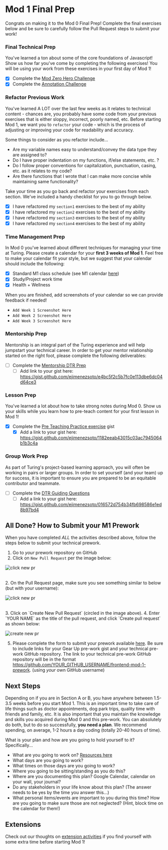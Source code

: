 # Mod 1 Final Prep
Congrats on making it to the Mod 0 Final Prep! Complete the final exercises below and be sure to carefully follow the Pull Request steps to submit your work!

### Final Technical Prep
You've learned a ton about some of the core foundations of Javascript! Show us how far you've come by completing the following exercises! You will be using your work from these exercises in your first day of Mod 1!

- [x] Complete the [Mod Zero Hero Challenge](./modZeroHero.js)
- [x] Complete the [Annotation Challenge](./annotations.js)

### Refactor Previous Work
You've learned A LOT over the last few weeks as it relates to technical content - chances are, you probably have some code from your previous exercises that is either sloppy, incorrect, poorly named, etc. Before starting Mod 1, we want you to `refactor` your code - which is the process of adjusting or improving your code for readability and accuracy.

Some things to consider as you refactor include...
- Are my variable names easy to understand/convey the data type they are assigned to?
- Do I have proper indentation on my functions, if/else statements, etc. ?
- Do I follow proper conventions for capitalization, punctuation, casing, etc. as it relates to my code?
- Are there functions that I wrote that I can make more concise while maintaining same functionality?

Take your time as you go back and refactor your exercises from each section. We've included a handy checklist for you to go through below.

- [x] I have refactored my `section1` exercises to the best of my ability
- [x] I have refactored my `section2` exercises to the best of my ability
- [x] I have refactored my `section3` exercises to the best of my ability
- [x] I have refactored my `section4` exercises to the best of my ability

### Time Management Prep
In Mod 0 you've learned about different techniques for managing your time at Turing. Please create a calendar for your **first 3 weeks of Mod 1**. Feel free to make your calendar fit your style, but we suggest that your calendar should include the following:
- [x] Standard M1 class schedule (see M1 calendar [here](https://frontend.turing.io/today/))
- [x] Study/Project work time
- [x] Health + Wellness

When you are finished, add screenshots of your calendar so we can provide feedback if needed!

- `Add Week 1 Screenshot Here`
- `Add Week 2 Screenshot Here`
- `Add Week 3 Screenshot Here`

### Mentorship Prep
Mentorship is an integral part of the Turing experience and will help jumpstart your technical career. In order to get your mentor relationship started on the right foot, please complete the following deliverables:
- [ ] Complete the [Mentorship DTR Prep](https://gist.github.com/ericweissman/51965bdcbf42970d43d817818bfaef3c)
  - [ ] Add link to your gist here: https://gist.github.com/ejimenezsoto/e4bc5f2c5b7fc0e113dbe6dc04d64ce3

### Lesson Prep
You've learned a lot about how to take strong notes during Mod 0. Show us your skills while you learn how to pre-teach content for your first lesson in Mod 1!
- [x] Complete the [Pre Teaching Practice exercise](https://gist.github.com/ericweissman/0036e8fe272c02bd6d4bb14f42fd2f79) gist
  - [x] Add a link to your gist here: https://gist.github.com/ejimenezsoto/1182eeab43015c03ac7945064b1b3c4a

### Group Work Prep
As part of Turing's project-based learning approach, you will often be working in pairs or larger groups. In order to set yourself (and your team) up for success, it is important to ensure you are prepared to be an equitable contributor and teammate.
- [ ] Complete the [DTR Guiding Questions](https://gist.github.com/ericweissman/c56f3a98cdce761808c21d498a52f5c6)
  - [ ] Add a link to your gist here: https://gist.github.com/ejimenezsoto/016572d754b34fb698586e1ed8b97bd4

## All Done? How to Submit your M1 Prework
When you have completed *ALL* the activities described above, follow the steps below to submit your technical prework.

1. Go to *your* prework repository on GitHub
1. Click on `New Pull Request` per the image below:

![click new pr](/images/fe_s1.png)


<br>
2. On the Pull Request page, make sure you see something similar to below (but with your username):

![click new pr](/images/fe_s2.png)

<br>
3. Click on `Create New Pull Request` (circled in the image above).
4. Enter `YOUR NAME` as the title of the pull request, and click `Create pull request` as shown below:

![create new pr](/images/fe_s3.png)

5. Please complete the form to submit your prework available [here](https://forms.gle/wxoVuhHKjrRyvGW2A). Be sure to include links for your Gear Up pre-work gist and your technical pre-work GitHub repository. The link to your technical pre-work GitHub repository will be in the format https://github.com/YOUR_GITHUB_USERNAME/frontend-mod-1-prework. (using _your_ own GitHub username)

## Next Steps

Depending on if you are in Section A or B, you have anywhere between 1.5-3.5 weeks before you start Mod 1. This is an important time to take care of life things such as doctor appointments, dog park trips, quality time with friends and family, etc. It is also important that you maintain the knowledge and skills you acquired during Mod 0 and this pre-work. You can absolutely do both, but to do so successfully, **you need a plan**. We recommend spending, on average, 1-2 hours a day coding (totally 20-40 hours of time).

What is your plan and how are you going to hold yourself to it? Specifically...
- What are you going to work on? [Resources here](https://github.com/turingschool-examples/fe-m1-practice)
- What days are you going to work?
- What times on those days are you going to work?
- Where you going to be sitting/standing as you do this?
- Where are you documenting this plan? Google Calendar, calendar on your wall, your journal?
- Do any stakeholders in your life know about this plan? (The answer needs to be yes by the time you answer this...)
- What personal items/events are important to you during this time? How are you going to make sure those are not neglected? (Hint, block time on the calendar for them!)

## Extensions
Check out our thoughts on [extension activities](https://mod0.turing.io/prework/extensions) if you find yourself with some extra time before starting Mod 1!
